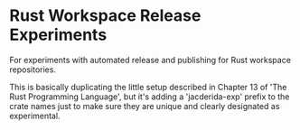 # Rust Workspace Release Experiments

For experiments with automated release and publishing for Rust workspace repositories.

This is basically duplicating the little setup described in Chapter 13 of 'The Rust Programming Language', but it's adding a 'jacderida-exp' prefix to the crate names just to make sure they are unique and clearly designated as experimental.

